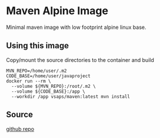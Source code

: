 # Maven Alpine Image

Minimal maven image with low footprint alpine linux base. 

## Using this image

Copy/mount the source directories to the container and build 


```
MVN_REPO=/home/user/.m2
CODE_BASE=/home/user/javaproject
docker run --rm \
  --volume ${MVN_REPO}:/root/.m2 \
  --volume ${CODE_BASE}:/app \
  --workdir /app vsaps/maven:latest mvn install
```

## Source

[github repo](https://github.com/sapvs/maven-docker)
